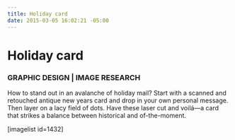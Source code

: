 ```yaml
---
title: Holiday card
date: 2015-03-05 16:02:21 -05:00
---
```


<h1>Holiday card</h1>
<h3>GRAPHIC DESIGN | IMAGE RESEARCH</h3>
How to stand out in an avalanche of holiday mail? Start with a scanned and retouched antique new years card and drop in your own personal message. Then layer on a lacy field of dots. Have these laser cut and voilá—a card that strikes a balance between historical and of-the-moment.


[imagelist id=1432]
